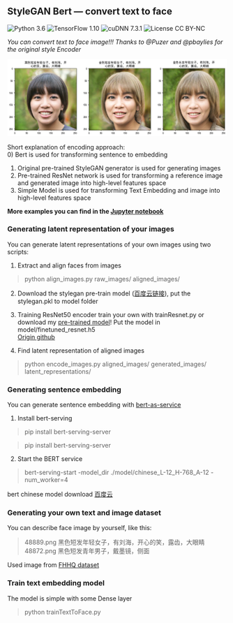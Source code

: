 ## StyleGAN Bert &mdash; convert text to face 
![Python 3.6](https://img.shields.io/badge/python-3.6-green.svg?style=plastic)
![TensorFlow 1.10](https://img.shields.io/badge/tensorflow-1.10-green.svg?style=plastic)
![cuDNN 7.3.1](https://img.shields.io/badge/cudnn-7.3.1-green.svg?style=plastic)
![License CC BY-NC](https://img.shields.io/badge/license-CC_BY--NC-green.svg?style=plastic)

*You can convert text to face image!!! Thanks to @Puzer and @pbaylies for the original style Encoder*

![example image](./example.png)

Short explanation of encoding approach:<br>
0) Bert is used for transforming sentence to embedding
1) Original pre-trained StyleGAN generator is used for generating images
2) Pre-trained ResNet network is used for transforming a reference image and generated image into high-level features space
3) Simple Model is used for transforming Text Embedding and image into high-level features space

**More examples you can find in the [Jupyter notebook](https://github.com/aloyschen/TextToFace/blob/master/play_text_to_face.ipynb)**

### Generating latent representation of your images
You can generate latent representations of your own images using two scripts:
1) Extract and align faces from images
> python align_images.py raw_images/ aligned_images/

2) Download the stylegan pre-train model ([百度云链接](https://pan.baidu.com/s/1CuTKhAG2cdDo_RV5E6V9FA)), put the stylegan.pkl to model folder

3) Training ResNet50 encoder
train your own with trainResnet.py or download my [pre-trained model](https://pan.baidu.com/s/14QaGTltjpeErBVM23jGIFw)! Put the model in model/finetuned_resnet.h5<br>
[Origin github](https://github.com/pbaylies/stylegan-encoder/blob/master/README.md)

4) Find latent representation of aligned images
> python encode_images.py aligned_images/ generated_images/ latent_representations/

### Generating sentence embedding
You can generate sentence embedding with [bert-as-service](https://github.com/hanxiao/bert-as-service)
1) Install bert-serving
> pip install bert-serving-server 

> pip install bert-serving-server
2) Start the BERT service
> bert-serving-start -model_dir ./model/chinese_L-12_H-768_A-12 -num_worker=4 

bert chinese model download [百度云](https://pan.baidu.com/s/1YNtlySQlqFmcDgTMuRKO7w)

### Generating your own text and image dataset
You can describe face image by yourself, like this:
>48889.png	黑色短发年轻女子，有刘海，开心的笑，露齿，大眼睛<br>
48872.png	黑色短发青年男子，戴墨镜，侧面

Used image from [FHHQ dataset](https://github.com/NVlabs/ffhq-dataset)

### Train text embedding model
The model is simple with some Dense layer
> python trainTextToFace.py
